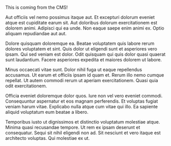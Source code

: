 This is coming from the CMS!

Aut officiis vel nemo possimus itaque aut. Et excepturi dolorum eveniet atque est cupiditate earum sit. Aut doloribus dolorum exercitationem est dolorem animi. Adipisci qui ea unde. Non eaque saepe enim animi ex. Optio aliquam repudiandae aut aut.

Dolore quisquam doloremque ea. Beatae voluptatem quis labore rerum dolores voluptatem et sint. Quis dolor ut eligendi sunt et asperiores vero ipsam. Qui sed veniam est dolor. Odit quisquam qui quis dolor quasi quaerat sunt laudantium. Facere asperiores expedita et maiores dolorem ut labore.

Minus occaecati vitae sunt. Dolor nihil fuga ut eaque repellendus accusamus. Ut earum et officiis ipsam id quam et. Rerum illo nemo cumque repellat. Ut autem commodi rerum ut aperiam exercitationem. Quasi quia odit exercitationem.

Officia eveniet doloremque dolor quos. Iure non vel vero eveniet commodi. Consequuntur aspernatur et eos magnam perferendis. Et voluptas fugiat veniam harum vitae. Explicabo nulla atque cum vitae qui illo. Ea sapiente aliquid voluptatum eum beatae a libero.

Temporibus iusto ut dignissimos et distinctio voluptatum molestiae atque. Minima quasi recusandae tempore. Ut rem ex ipsam deserunt et consequatur. Sequi sit nihil eligendi non ad. Sit nesciunt et vero itaque est architecto voluptas. Qui molestiae ex ut.